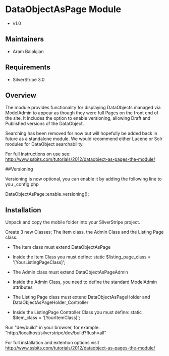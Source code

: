 # DataObjectAsPage Module #

 * v1.0

## Maintainers

 * Aram Balakjian
  <aram at aabweb dot co dot uk>

## Requirements

 * SilverStripe 3.0

## Overview ##

The module provides functionality for displaying DataObjects managed via ModelAdmin to appear as though they were 
full Pages on the front end of the site. It includes the option to enable versioning, allowing Draft and Published versions of the DataObject.

Searching has been removed for now but will hopefully be added back in future as a standalone module. We would recommend either Lucene or Solr modules for DataObject searchability.

For full instructions on use see: http://www.ssbits.com/tutorials/2012/dataobject-as-pages-the-module/

##Versioning

Versioning is now optional, you can enable it by adding the following line to you _config.php

DataObjectAsPage::enable_versioning();

## Installation

Unpack and copy the mobile folder into your SilverStripe project.

Create 3 new Classes; The Item class, the Admin Class and the Listing Page class.

* The Item class must extend DataObjectAsPage
- Inside the Item Class you must define: static $listing_page_class = '[YourListingPageClass]';

* The Admin class must extend DataObjectAsPageAdmin
- Inside the Admin Class, you need to define the standard ModelAdmin attributes

* The Listing Page class must extend DataObjectAsPageHolder and DataObjectAsPageHolder_Controller
- Inside the ListingPage Controller Class you must define: static $item_class = '[YourItemClass]';


Run "dev/build" in your browser, for example: "http://localhost/silverstripe/dev/build?flush=all"

For full installation and extention options visit http://www.ssbits.com/tutorials/2012/dataobject-as-pages-the-module/